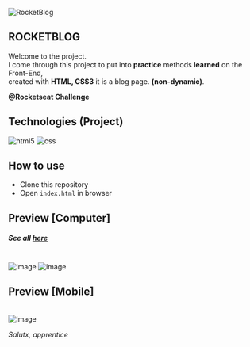 ![RocketBlog](https://i.imgur.com/dBQpYpW.png)

##  ROCKETBLOG

Welcome to the project. <br>
I come through this project to put into **practice** methods **learned** on the Front-End, <br>
created with **HTML, CSS3** it is a blog page. **(non-dynamic)**. <br>

**@Rocketseat Challenge**

## Technologies (Project)
![html5](https://img.shields.io/badge/HTML5-efe0fc?style=for-the-badge&logo=html5&logoColor=290742) 
![css](https://img.shields.io/badge/CSS3-efe0fc?style=for-the-badge&logo=css3&logoColor=290742) 

## How to use

- Clone this repository
- Open `index.html` in browser

## Preview [Computer]
##### See all <a href="https://www.behance.net/gallery/137853713/RocketBlog">here</a><br>
\
![image](https://i.imgur.com/WePU2O5.png)
![image](https://i.imgur.com/M0yevon.png)

## Preview [Mobile]
\
![image](https://i.imgur.com/Muxjt9t.png)

*Salutx, apprentice*
